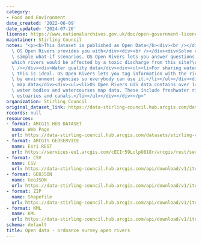 ```yaml
---
category:
- Food and Environment
date_created: '2022-06-09'
date_updated: '2024-07-26'
license: https://www.nationalarchives.gov.uk/doc/open-government-licence/version/3/
maintainer: Stirling Council
notes: "<p><b>This dataset is published as Open Data</b><div><br /></div><div><div>What\
  \ OS Open Rivers provides you with</div><div><br /></div><div>Solve challenges</div><div><ul><li>Model\
  \ simple what-if scenarios. OS Open Rivers lets you answer questions like \u2018\
  which rivers would be affected by a toxic discharge from this site?\u2019</li></ul></div><div><br\
  \ /></div><div>Water quality data</div><div><ul><li>For sharing water quality data,\
  \ this is ideal. OS Open Rivers lets you tag information with the river IDs used\
  \ by environment agencies so everybody can use it.</li></ul></div><div><br /></div><div>Comprehensive\
  \ map data</div><div><ul><li>OS Open Rivers GIS data contains over 144,000 km of\
  \ water bodies and watercourses map data. These include freshwater rivers, tidal\
  \ estuaries and canals.</li></ul></div></div></p>"
organization: Stirling Council
original_dataset_link: https://data-stirling-council.hub.arcgis.com/datasets/stirling-council::open-data-ordnance-survey-open-rivers
records: null
resources:
- format: ARCGIS HUB DATASET
  name: Web Page
  url: https://data-stirling-council.hub.arcgis.com/datasets/stirling-council::open-data-ordnance-survey-open-rivers
- format: ARCGIS GEOSERVICE
  name: Esri REST
  url: https://services-eu1.arcgis.com/cECIr59LclpO818r/arcgis/rest/services/os_open_rivers_watercourse/FeatureServer/0
- format: CSV
  name: CSV
  url: https://data-stirling-council.hub.arcgis.com/api/download/v1/items/89888f40acf246f496ac5ecb08792f6a/csv?layers=0
- format: GEOJSON
  name: GeoJSON
  url: https://data-stirling-council.hub.arcgis.com/api/download/v1/items/89888f40acf246f496ac5ecb08792f6a/geojson?layers=0
- format: ZIP
  name: Shapefile
  url: https://data-stirling-council.hub.arcgis.com/api/download/v1/items/89888f40acf246f496ac5ecb08792f6a/shapefile?layers=0
- format: KML
  name: KML
  url: https://data-stirling-council.hub.arcgis.com/api/download/v1/items/89888f40acf246f496ac5ecb08792f6a/kml?layers=0
schema: default
title: Open data - ordnance survey open rivers
---
```

